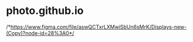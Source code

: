 # photo.github.io

/*https://www.figma.com/file/aswQCTxrLXMwiSbUn6sMrK/Displays-new-(Copy)?node-id=28%3A0*/